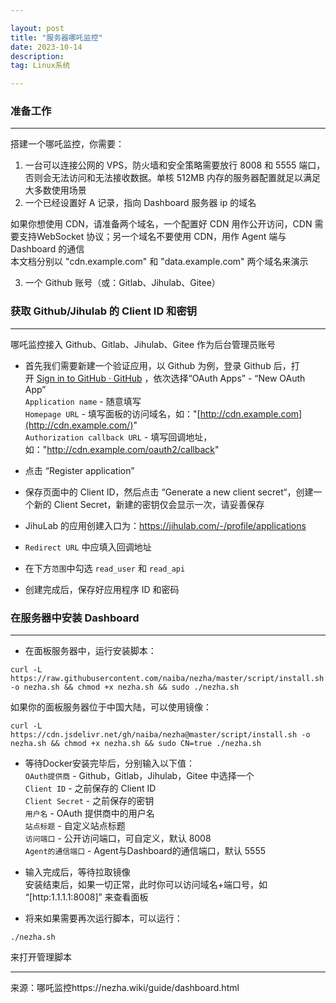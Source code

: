 ```yaml
---

layout: post
title: "服务器哪吒监控"
date: 2023-10-14 
description: 
tag: Linux系统

---
```


### 准备工作

---

搭建一个哪吒监控，你需要：

1. 一台可以连接公网的 VPS，防火墙和安全策略需要放行 8008 和 5555 端口，否则会无法访问和无法接收数据。单核 512MB 内存的服务器配置就足以满足大多数使用场景
2. 一个已经设置好 A 记录，指向 Dashboard 服务器 ip 的域名

如果你想使用 CDN，请准备两个域名，一个配置好 CDN 用作公开访问，CDN 需要支持WebSocket 协议；另一个域名不要使用 CDN，用作 Agent 端与 Dashboard 的通信  
本文档分别以 "cdn.example.com" 和 "data.example.com" 两个域名来演示

3. 一个 Github 账号（或：Gitlab、Jihulab、Gitee）

### 获取 Github/Jihulab 的 Client ID 和密钥

---

哪吒监控接入 Github、Gitlab、Jihulab、Gitee 作为后台管理员账号

- 首先我们需要新建一个验证应用，以 Github 为例，登录 Github 后，打开 [Sign in to GitHub · GitHub](https://github.com/settings/developers) ，依次选择“OAuth Apps” - “New OAuth App”  
  `Application name` - 随意填写  
  `Homepage URL` - 填写面板的访问域名，如："[http://cdn.example.com](http://cdn.example.com/)"  
  `Authorization callback URL` - 填写回调地址，如："http://cdn.example.com/oauth2/callback"
- 点击 “Register application”
- 保存页面中的 Client ID，然后点击 “Generate a new client secret“，创建一个新的 Client Secret，新建的密钥仅会显示一次，请妥善保存

- JihuLab 的应用创建入口为：https://jihulab.com/-/profile/applications
- `Redirect URL` 中应填入回调地址
- 在下方`范围`中勾选 `read_user` 和 `read_api`
- 创建完成后，保存好应用程序 ID 和密码

### 在服务器中安装 Dashboard

---

- 在面板服务器中，运行安装脚本：

```
curl -L https://raw.githubusercontent.com/naiba/nezha/master/script/install.sh  -o nezha.sh && chmod +x nezha.sh && sudo ./nezha.sh
```

如果你的面板服务器位于中国大陆，可以使用镜像：

```
curl -L https://cdn.jsdelivr.net/gh/naiba/nezha@master/script/install.sh -o nezha.sh && chmod +x nezha.sh && sudo CN=true ./nezha.sh
```

- 等待Docker安装完毕后，分别输入以下值：  
  `OAuth提供商` - Github，Gitlab，Jihulab，Gitee 中选择一个  
  `Client ID` - 之前保存的 Client ID  
  `Client Secret` - 之前保存的密钥  
  `用户名` - OAuth 提供商中的用户名  
  `站点标题` - 自定义站点标题  
  `访问端口` - 公开访问端口，可自定义，默认 8008  
  `Agent的通信端口` - Agent与Dashboard的通信端口，默认 5555
  
- 输入完成后，等待拉取镜像  
  安装结束后，如果一切正常，此时你可以访问域名+端口号，如 “[http:1.1.1.1:8008]” 来查看面板
  
- 将来如果需要再次运行脚本，可以运行：
  

```
./nezha.sh
```

来打开管理脚本

---

来源：哪吒监控https://nezha.wiki/guide/dashboard.html
